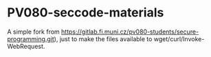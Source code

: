 # PV080-seccode-materials


A simple fork from https://gitlab.fi.muni.cz/pv080-students/secure-programming.git), just to make the files available to wget/curl/Invoke-WebRequest.

